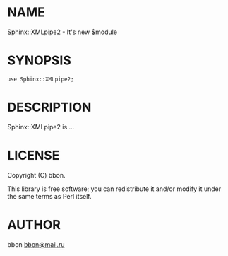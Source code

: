 # NAME

Sphinx::XMLpipe2 - It's new $module

# SYNOPSIS

    use Sphinx::XMLpipe2;

# DESCRIPTION

Sphinx::XMLpipe2 is ...

# LICENSE

Copyright (C) bbon.

This library is free software; you can redistribute it and/or modify
it under the same terms as Perl itself.

# AUTHOR

bbon <bbon@mail.ru>
